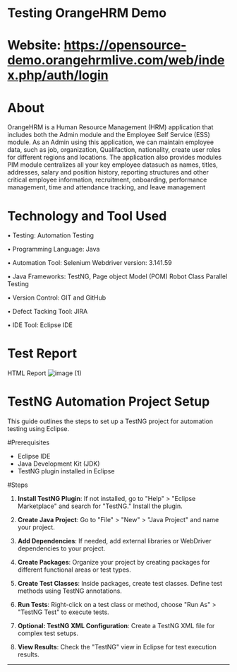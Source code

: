 # Testing OrangeHRM Demo 
# Website: https://opensource-demo.orangehrmlive.com/web/index.php/auth/login
# About
OrangeHRM is a Human Resource Management (HRM) application that includes both the Admin module and the Employee Self Service (ESS) module. As an Admin using this application, we can maintain employee data, such as job, organization, Qualifaction, nationality, create user roles for different regions and locations. The application also provides modules PIM module centralizes all your key employee datasuch as names, titles, addresses, salary and position history, reporting structures and other critical employee information, recruitment, onboarding, performance management, time and attendance tracking, and leave management
# Technology and Tool Used

• Testing: Automation Testing

•	Programming Language: Java

•	Automation Tool: Selenium Webdriver version: 3.141.59

•	Java Frameworks: TestNG, Page object Model (POM) Robot Class Parallel Testing

•	Version Control: GIT and GitHub

•	Defect Tacking Tool: JIRA

•	IDE Tool: Eclipse IDE

# Test Report 
HTML Report
![image (1)](https://github.com/ajaygujjar424/OrangeHRM/assets/127547339/0449a134-9336-401e-a32f-e0da3885aec5)

# TestNG Automation Project Setup

This guide outlines the steps to set up a TestNG project for automation testing using Eclipse.

#Prerequisites

- Eclipse IDE
- Java Development Kit (JDK)
- TestNG plugin installed in Eclipse

#Steps

1. **Install TestNG Plugin**: If not installed, go to "Help" > "Eclipse Marketplace" and search for "TestNG." Install the plugin.

2. **Create Java Project**: Go to "File" > "New" > "Java Project" and name your project.

3. **Add Dependencies**: If needed, add external libraries or WebDriver dependencies to your project.

4. **Create Packages**: Organize your project by creating packages for different functional areas or test types.

5. **Create Test Classes**: Inside packages, create test classes. Define test methods using TestNG annotations.

6. **Run Tests**: Right-click on a test class or method, choose "Run As" > "TestNG Test" to execute tests.

7. **Optional: TestNG XML Configuration**: Create a TestNG XML file for complex test setups.

8. **View Results**: Check the "TestNG" view in Eclipse for test execution results.




---
